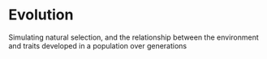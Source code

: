 # Evolution
Simulating natural selection, and the relationship between the environment and traits developed in a population over generations
